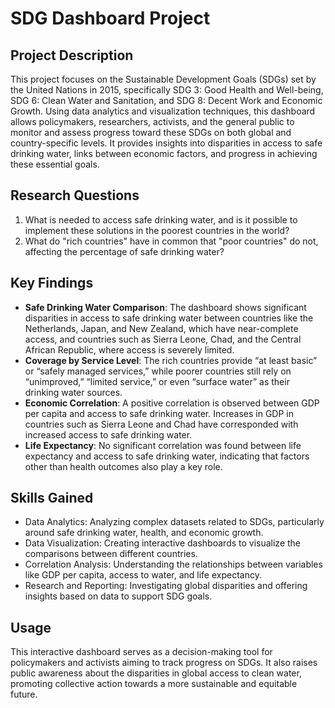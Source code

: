 # SDG Dashboard Project

## Project Description
This project focuses on the Sustainable Development Goals (SDGs) set by the United Nations in 2015, specifically SDG 3: Good Health and Well-being, SDG 6: Clean Water and Sanitation, and SDG 8: Decent Work and Economic Growth. Using data analytics and visualization techniques, this dashboard allows policymakers, researchers, activists, and the general public to monitor and assess progress toward these SDGs on both global and country-specific levels. It provides insights into disparities in access to safe drinking water, links between economic factors, and progress in achieving these essential goals.

## Research Questions
1. What is needed to access safe drinking water, and is it possible to implement these solutions in the poorest countries in the world?
2. What do "rich countries" have in common that "poor countries" do not, affecting the percentage of safe drinking water?

## Key Findings
- **Safe Drinking Water Comparison**: The dashboard shows significant disparities in access to safe drinking water between countries like the Netherlands, Japan, and New Zealand, which have near-complete access, and countries such as Sierra Leone, Chad, and the Central African Republic, where access is severely limited.
- **Coverage by Service Level**: The rich countries provide “at least basic” or “safely managed services,” while poorer countries still rely on “unimproved,” “limited service,” or even “surface water” as their drinking water sources.
- **Economic Correlation**: A positive correlation is observed between GDP per capita and access to safe drinking water. Increases in GDP in countries such as Sierra Leone and Chad have corresponded with increased access to safe drinking water.
- **Life Expectancy**: No significant correlation was found between life expectancy and access to safe drinking water, indicating that factors other than health outcomes also play a key role.

## Skills Gained
- Data Analytics: Analyzing complex datasets related to SDGs, particularly around safe drinking water, health, and economic growth.
- Data Visualization: Creating interactive dashboards to visualize the comparisons between different countries.
- Correlation Analysis: Understanding the relationships between variables like GDP per capita, access to water, and life expectancy.
- Research and Reporting: Investigating global disparities and offering insights based on data to support SDG goals.

## Usage
This interactive dashboard serves as a decision-making tool for policymakers and activists aiming to track progress on SDGs. It also raises public awareness about the disparities in global access to clean water, promoting collective action towards a more sustainable and equitable future.